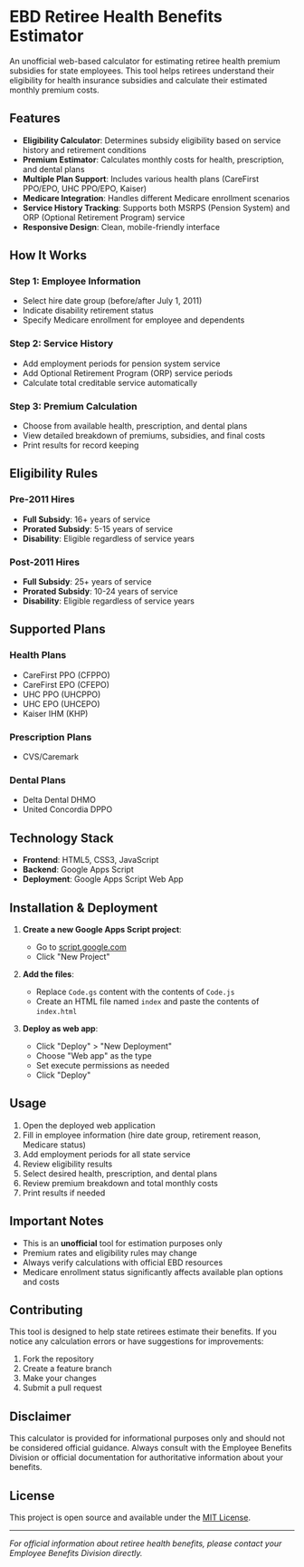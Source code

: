 # EBD Retiree Health Benefits Estimator

An unofficial web-based calculator for estimating retiree health premium subsidies for state employees. This tool helps retirees understand their eligibility for health insurance subsidies and calculate their estimated monthly premium costs.

## Features

- **Eligibility Calculator**: Determines subsidy eligibility based on service history and retirement conditions
- **Premium Estimator**: Calculates monthly costs for health, prescription, and dental plans
- **Multiple Plan Support**: Includes various health plans (CareFirst PPO/EPO, UHC PPO/EPO, Kaiser)
- **Medicare Integration**: Handles different Medicare enrollment scenarios
- **Service History Tracking**: Supports both MSRPS (Pension System) and ORP (Optional Retirement Program) service
- **Responsive Design**: Clean, mobile-friendly interface

## How It Works

### Step 1: Employee Information
- Select hire date group (before/after July 1, 2011)
- Indicate disability retirement status
- Specify Medicare enrollment for employee and dependents

### Step 2: Service History
- Add employment periods for pension system service
- Add Optional Retirement Program (ORP) service periods
- Calculate total creditable service automatically

### Step 3: Premium Calculation
- Choose from available health, prescription, and dental plans
- View detailed breakdown of premiums, subsidies, and final costs
- Print results for record keeping

## Eligibility Rules

### Pre-2011 Hires
- **Full Subsidy**: 16+ years of service
- **Prorated Subsidy**: 5-15 years of service
- **Disability**: Eligible regardless of service years

### Post-2011 Hires
- **Full Subsidy**: 25+ years of service
- **Prorated Subsidy**: 10-24 years of service
- **Disability**: Eligible regardless of service years

## Supported Plans

### Health Plans
- CareFirst PPO (CFPPO)
- CareFirst EPO (CFEPO)
- UHC PPO (UHCPPO)
- UHC EPO (UHCEPO)
- Kaiser IHM (KHP)

### Prescription Plans
- CVS/Caremark

### Dental Plans
- Delta Dental DHMO
- United Concordia DPPO

## Technology Stack

- **Frontend**: HTML5, CSS3, JavaScript
- **Backend**: Google Apps Script
- **Deployment**: Google Apps Script Web App

## Installation & Deployment

1. **Create a new Google Apps Script project**:
   - Go to [script.google.com](https://script.google.com)
   - Click "New Project"

2. **Add the files**:
   - Replace `Code.gs` content with the contents of `Code.js`
   - Create an HTML file named `index` and paste the contents of `index.html`

3. **Deploy as web app**:
   - Click "Deploy" > "New Deployment"
   - Choose "Web app" as the type
   - Set execute permissions as needed
   - Click "Deploy"

## Usage

1. Open the deployed web application
2. Fill in employee information (hire date group, retirement reason, Medicare status)
3. Add employment periods for all state service
4. Review eligibility results
5. Select desired health, prescription, and dental plans
6. Review premium breakdown and total monthly costs
7. Print results if needed

## Important Notes

- This is an **unofficial** tool for estimation purposes only
- Premium rates and eligibility rules may change
- Always verify calculations with official EBD resources
- Medicare enrollment status significantly affects available plan options and costs

## Contributing

This tool is designed to help state retirees estimate their benefits. If you notice any calculation errors or have suggestions for improvements:

1. Fork the repository
2. Create a feature branch
3. Make your changes
4. Submit a pull request

## Disclaimer

This calculator is provided for informational purposes only and should not be considered official guidance. Always consult with the Employee Benefits Division or official documentation for authoritative information about your benefits.

## License

This project is open source and available under the [MIT License](LICENSE).

---

*For official information about retiree health benefits, please contact your Employee Benefits Division directly.*